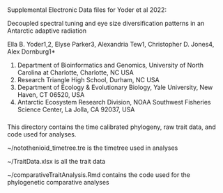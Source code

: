 ###

Supplemental Electronic Data files for Yoder et al 2022:

Decoupled spectral tuning and eye size diversification patterns in an Antarctic adaptive radiation

Ella B. Yoder1,2, Elyse Parker3, Alexandria Tew1, Christopher D. Jones4, Alex Dornburg1*

1. Department of Bioinformatics and Genomics, University of North Carolina at Charlotte, Charlotte, NC USA
2. Research Triangle High School, Durham, NC USA
3. Department of Ecology & Evolutionary Biology, Yale University, New Haven, CT 06520, USA
4. Antarctic Ecosystem Research Division, NOAA Southwest Fisheries Science Center, La Jolla, CA 92037, USA


###

This directory contains the time calibrated phylogeny, raw trait data, and code used for analyses.


~/notothenioid_timetree.tre is the timetree used in analyses

~/TraitData.xlsx is all the trait data 

~/comparativeTraitAnalysis.Rmd contains the code used for the phylogenetic comparative analyses

